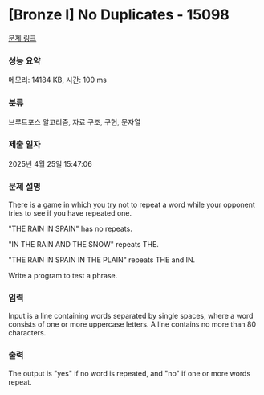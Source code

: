 # [Bronze I] No Duplicates - 15098 

[문제 링크](https://www.acmicpc.net/problem/15098) 

### 성능 요약

메모리: 14184 KB, 시간: 100 ms

### 분류

브루트포스 알고리즘, 자료 구조, 구현, 문자열

### 제출 일자

2025년 4월 25일 15:47:06

### 문제 설명

<p>There is a game in which you try not to repeat a word while your opponent tries to see if you have repeated one.</p>

<p>"THE RAIN IN SPAIN" has no repeats.</p>

<p>"IN THE RAIN AND THE SNOW" repeats THE.</p>

<p>"THE RAIN IN SPAIN IN THE PLAIN" repeats THE and IN.</p>

<p>Write a program to test a phrase.</p>

### 입력 

 <p>Input is a line containing words separated by single spaces, where a word consists of one or more uppercase letters. A line contains no more than 80 characters.</p>

### 출력 

 <p>The output is "yes" if no word is repeated, and "no" if one or more words repeat.</p>

